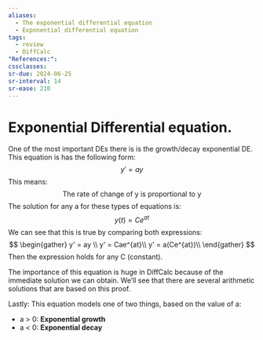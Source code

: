 ```yaml
---
aliases:
  - The exponential differential equation
  - Exponential differential equation
tags:
  - review
  - DiffCalc
"References:": 
cssclasses:
sr-due: 2024-06-25
sr-interval: 14
sr-ease: 210
---
```

# Exponential Differential equation. 

One of the most important DEs there is is the growth/decay exponential DE. 
This equation is has the following form: 
$$
y' = ay
$$
This means: 
$$
\text{The rate of change of y is proportional to y}
$$
The solution for any a for these types of equations is: 
$$
y(t) = Ce^{at}
$$
We can see that this is true by comparing both expressions: 
$$
\begin{gather}
y' = ay \\
y' = Cae^{at}\\
y' = a(Ce^{at})\\
\end{gather}
$$
Then the expression holds for any C (constant). 

The importance of this equation is huge in DiffCalc because of the immediate solution we can obtain. We’ll see that there are several arithmetic solutions that are based on this proof. 

Lastly: This equation models one of two things, based on the value of a: 
+ a > 0: **Exponential growth**
+ a < 0: **Exponential decay**